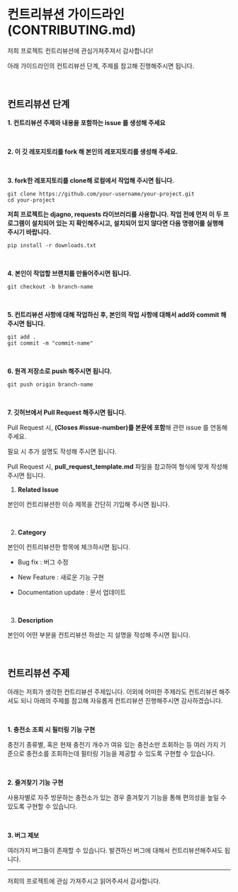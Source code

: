 # 컨트리뷰션 가이드라인 (CONTRIBUTING.md)

저희 프로젝트 컨트리뷰션에 관심가져주져서 감사합니다! 

아래 가이드라인의 컨트리뷰션 단계, 주제를 참고해 진행해주시면 됩니다.

<br>

## 컨트리뷰션 단계

**1. 컨트리뷰션 주제와 내용을 포함하는 issue 를 생성해 주세요**

<br>

**2. 이 깃 레포지토리를 fork 해 본인의 레포지토리를 생성해 주세요.**

<br>

**3. fork한 레포지토리를 clone해 로컬에서 작업해 주시면 됩니다.**

```
git clone https://github.com/your-username/your-project.git
cd your-project
```


**저희 프로젝트는 djagno, requests 라이브러리를 사용합니다. 작업 전에 먼저 이 두 프로그램이 설치되어 있는 지 확인해주시고, 설치되어 있지 않다면 다음 명령어를 실행해 주시기 바랍니다.**

```
pip install -r downloads.txt
```

<br>

**4. 본인이 작업할 브랜치를 만들어주시면 됩니다.**

```
git checkout -b branch-name
```

<br>

**5. 컨트리뷰션 사항에 대해 작업하신 후, 본인의 작업 사항에 대해서 add와 commit 해주시면 됩니다.**

```
git add .
git commit -m "commit-name"
```

<br>

**6. 원격 저장소로 push 해주시면 됩니다.**

```
git push origin branch-name
```

<br>

**7. 깃허브에서 Pull Request 해주시면 됩니다.**

Pull Request 시, **(Closes #issue-number)를 본문에 포함**해 관련 issue 를 연동해 주세요.

필요 시 추가 설명도 작성해 주시면 됩니다.

Pull Request 시, **pull_request_template.md** 파일을 참고하여 형식에 맞게 작성해 주시면 됩니다.

1. **Related Issue**

본인이 컨트리뷰션한 이슈 제목을 간단히 기입해 주시면 됩니다.

<br>

2. **Category**
   
본인이 컨트리뷰션한 항목에 체크하시면 됩니다.

* Bug fix : 버그 수정
  
* New Feature : 새로운 기능 구현
  
* Documentation update : 문서 업데이트

<br>

3. **Description**

본인이 어떤 부분을 컨트리뷰션 하셨는 지 설명을 작성해 주시면 됩니다.

<br>

## 컨트리뷰션 주제

아래는 저희가 생각한 컨트리뷰션 주제입니다. 이외에 어떠한 주제라도 컨트리뷰션 해주셔도 되니 아래의 주제를 참고해 자유롭게 컨트리뷰션 진행해주시면 감사하겠습니다.

<br>

**1. 충전소 조회 시 필터링 기능 구현**

충전기 종류별, 혹은 현재 충전기 개수가 여유 있는 충전소만 조회하는 등 여러 가지 기준으로 충전소를 조회하는데 필터링 기능을 제공할 수 있도록 구현할 수 있습니다.

<br>

**2. 즐겨찾기 기능 구현**

사용자별로 자주 방문하는 충전소가 있는 경우 즐겨찾기 기능을 통해 편의성을 높일 수 있도록 구현할 수 있습니다.

<br>

**3. 버그 제보**

여러가지 버그들이 존재할 수 있습니다. 발견하신 버그에 대해서 컨트리뷰션해주셔도 됩니다.

-----

저희의 프로젝트에 관심 가져주시고 읽어주셔서 감사합니다.
